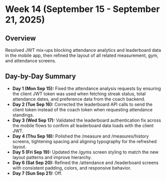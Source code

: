 # Week 14 (September 15 - September 21, 2025)

## Overview
Resolved JWT mix-ups blocking attendance analytics and leaderboard data in the mobile app, then refined the layout of all related measurement, gym, and attendance screens.

## Day-by-Day Summary
- **Day 1 (Mon Sep 15):** Fixed the attendance analysis requests by ensuring the client JWT token was used when fetching streak status, total attendance dates, and preference data from the coach backend.
- **Day 2 (Tue Sep 16):** Corrected the leaderboard API calls to send the client token instead of the coach token when requesting attendance standings.
- **Day 3 (Wed Sep 17):** Validated the leaderboard authentication fix across the mobile flows to confirm all leaderboard data loads with the client JWT.
- **Day 4 (Thu Sep 18):** Polished the /measure and /measures/history screens, tightening spacing and aligning typography for the refreshed layout.
- **Day 5 (Fri Sep 19):** Updated the /gyms screen styling to match the new layout patterns and improve hierarchy.
- **Day 6 (Sat Sep 20):** Refined the /attendance and /leaderboard screens with consistent padding, colors, and responsive behavior.
- **Day 7 (Sun Sep 21):** Off.
